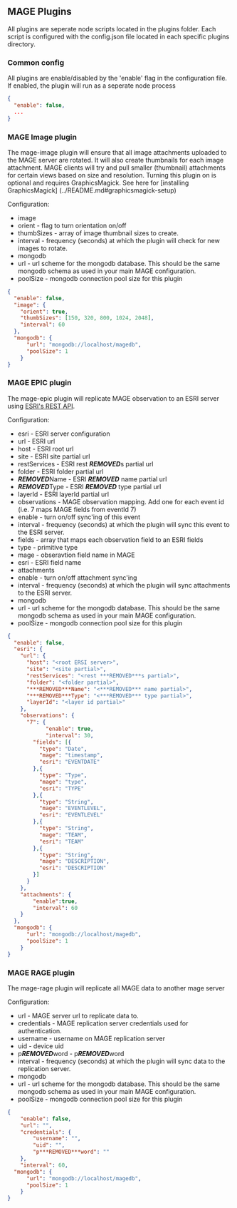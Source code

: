 ## MAGE Plugins

All plugins are seperate node scripts located in the plugins folder.  Each script is configured with the config.json file located in each specific plugins directory.

### Common config

All plugins are enable/disabled by the 'enable' flag in the configuration file.  If enabled, the plugin will run as a seperate node process

```json
{
  "enable": false,
  ...
}
```

### MAGE Image plugin

The mage-image plugin will ensure that all image attachments uploaded to the MAGE server are rotated.  It will also create thumbnails for each image attachment.  MAGE clients will try and pull smaller (thumbnail) attachments for certain views based on size and resolution. Turning this plugin on is optional and requires GraphicsMagick.  See here for [installing GraphicsMagick] (../README.md#graphicsmagick-setup)

Configuration:
* image
 * orient - flag to turn orientation on/off
 * thumbSizes - array of image thumbnail sizes to create.
 * interval - frequency (seconds) at which the plugin will check for new images to rotate.
* mongodb
 * url - url scheme for the mongodb database.  This should be the same mongodb schema as used in your main MAGE configuration.
 * poolSize - mongodb connection pool size for this plugin

```json
{
  "enable": false,
  "image": {
    "orient": true,
    "thumbSizes": [150, 320, 800, 1024, 2048],
    "interval": 60
  },
  "mongodb": {
	  "url": "mongodb://localhost/magedb",
	  "poolSize": 1
	}
}
```

### MAGE EPIC plugin

The mage-epic plugin will replicate MAGE observation to an ESRI server using [ESRI's REST API](http://resources.arcgis.com/en/help/rest/apiref/).

Configuration:

* esri - ESRI server configuration
 * url - ESRI url
  * host - ESRI root url
  * site - ESRI site partial url
  * restServices - ESRI rest ***REMOVED***s partial url
  * folder - ESRI folder partial url
  * ***REMOVED***Name - ESRI ***REMOVED*** name partial url
  * ***REMOVED***Type - ESRI ***REMOVED*** type partial url
  * layerId - ESRI layerId partial url
 * observations - MAGE observation mapping.  Add one for each event id (i.e. 7 maps MAGE fields from eventId 7)
  * enable - turn on/off sync'ing of this event
  * interval - frequency (seconds) at which the plugin will sync this event to the ESRI server.
  * fields - array that maps each observation field to an ESRI fields
   * type - primitive type
   * mage - obseravtion field name in MAGE
   * esri - ESRI field name
 * attachments
  * enable - turn on/off attachment sync'ing
  * interval - frequency (seconds) at which the plugin will sync attachments to the ESRI server.
* mongodb
 * url - url scheme for the mongodb database.  This should be the same mongodb schema as used in your main MAGE configuration.
 * poolSize - mongodb connection pool size for this plugin

```json
{
  "enable": false,
  "esri": {
    "url": {
      "host": "<root ERSI server>",
      "site": "<site partial>",
      "restServices": "<rest ***REMOVED***s partial>",
      "folder": "<folder partial>",
      "***REMOVED***Name": "<***REMOVED*** name partial>",
      "***REMOVED***Type": "<***REMOVED*** type partial>",
      "layerId": "<layer id partial>"
    },
  	"observations": {
      "7": {
    		"enable": true,
    		"interval": 30,
        "fields": [{
          "type": "Date",
          "mage": "timestamp",
          "esri": "EVENTDATE"
        },{
          "type": "Type",
          "mage": "type",
          "esri": "TYPE"
        },{
          "type": "String",
          "mage": "EVENTLEVEL",
          "esri": "EVENTLEVEL"
        },{
          "type": "String",
          "mage": "TEAM",
          "esri": "TEAM"
        },{
          "type": "String",
          "mage": "DESCRIPTION",
          "esri": "DESCRIPTION"
        }]
  	  }
    },
  	"attachments": {
  		"enable":true,
  		"interval": 60
    }
  },
  "mongodb": {
	  "url": "mongodb://localhost/magedb",
	  "poolSize": 1
	}
}
```

### MAGE RAGE plugin

The mage-rage plugin will replicate all MAGE data to another mage server

Configuration:

* url - MAGE server url to replicate data to.
* credentials - MAGE replication server credentials used for authentication.
 * username - username on MAGE replication server
 * uid - device uid
 * p***REMOVED***word - p***REMOVED***word
* interval - frequency (seconds) at which the plugin will sync data to the replication server.
* mongodb
 * url - url scheme for the mongodb database.  This should be the same mongodb schema as used in your main MAGE configuration.
 * poolSize - mongodb connection pool size for this plugin

```json
{
	"enable": false,
	"url": "",
	"credentials": {
		"username": "",
		"uid": "",
		"p***REMOVED***word": ""
	},
	"interval": 60,
  "mongodb": {
	  "url": "mongodb://localhost/magedb",
	  "poolSize": 1
	}
}
```

